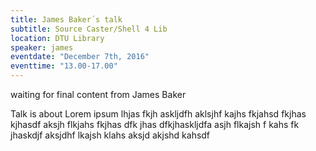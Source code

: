 ```yaml
---
title: James Baker´s talk
subtitle: Source Caster/Shell 4 Lib
location: DTU Library
speaker: james
eventdate: "December 7th, 2016"
eventtime: "13.00-17.00"
---
```


waiting for final content from James Baker

Talk is about Lorem ipsum lhjas fkjh askljdfh aklsjhf kajhs fkjahsd fkjhas kjhasdf
aksjh flkjahs fkjhas dfk jhas dfkjhaskljdfa
asjh flkajsh f kahs fk jhaskdjf
aksjdhf lkajsh klahs
aksjd akjshd kahsdf
